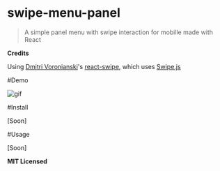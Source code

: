 # swipe-menu-panel
> A simple panel menu with swipe interaction for mobille made with React

**Credits**

Using [Dmitri Voronianski]'s [react-swipe], which uses [Swipe.js]

#Demo

![gif](https://enzoferey.github.io/swipe-menu-panels-gif.gif)

#Install

[Soon]

#Usage

[Soon]

**MIT Licensed**

[Dmitri Voronianski]: <https://github.com/voronianski>
[react-swipe]: <https://github.com/voronianski/react-swipe>
[Swipe.js]: <https://github.com/thebird/swipe>


